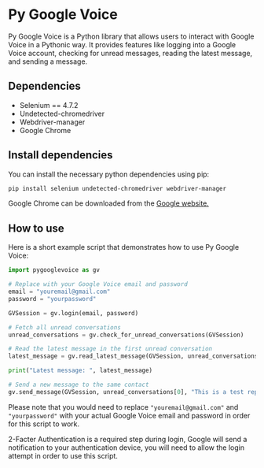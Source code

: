 # Py Google Voice

Py Google Voice is a Python library that allows users to interact with Google Voice in a Pythonic way. It provides features like logging into a Google Voice account, checking for unread messages, reading the latest message, and sending a message.

## Dependencies

* Selenium == 4.7.2
* Undetected-chromedriver
* Webdriver-manager
* Google Chrome

## Install dependencies

You can install the necessary python dependencies using pip:

```bash
pip install selenium undetected-chromedriver webdriver-manager
```

Google Chrome can be downloaded from the [Google website.](https://chrome.google.com/)

## How to use

Here is a short example script that demonstrates how to use Py Google Voice:

```python
import pygooglevoice as gv

# Replace with your Google Voice email and password
email = "youremail@gmail.com"
password = "yourpassword"

GVSession = gv.login(email, password)

# Fetch all unread conversations
unread_conversations = gv.check_for_unread_conversations(GVSession)

# Read the latest message in the first unread conversation
latest_message = gv.read_latest_message(GVSession, unread_conversations[0])

print("Latest message: ", latest_message)

# Send a new message to the same contact
gv.send_message(GVSession, unread_conversations[0], "This is a test reply from Py Google Voice.")
```

Please note that you would need to replace `"youremail@gmail.com"` and `"yourpassword"` with your actual Google Voice email and password in order for this script to work.

2-Facter Authentication is a required step during login, Google will send a notification to your authentication device, you will need to allow the login attempt in order to use this script.
